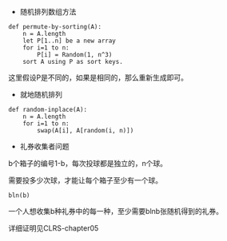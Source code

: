 - 随机排列数组方法

```
def permute-by-sorting(A):
    n = A.length
    let P[1..n] be a new array
    for i=1 to n:
        P[i] = Random(1, n^3)
    sort A using P as sort keys.
```

这里假设P是不同的，如果是相同的，那么重新生成即可。


- 就地随机排列

```
def random-inplace(A):
    n = A.length
    for i=1 to n:
        swap(A[i], A[random(i, n)])

```


- 礼券收集者问题

b个箱子的编号1-b，每次投球都是独立的，n个球。

需要投多少次球，才能让每个箱子至少有一个球。

```
bln(b)
```

一个人想收集b种礼券中的每一种，至少需要blnb张随机得到的礼券。

详细证明见CLRS-chapter05
